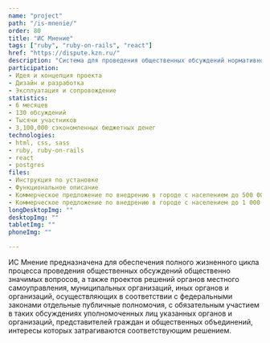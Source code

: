 ```yaml
---
name: "project"
path: "/is-mnenie/"
order: 80
title: "ИС Мнение"
tags: ["ruby", "ruby-on-rails", "react"]
href: "https://dispute.kzn.ru/"
description: "Система для проведения общественных обсуждений нормативно-правовых актов"
participation:
- Идея и концепция проекта
- Дизайн и разработка
- Эксплуатация и сопровождение
statistics:
- 6 месяцев
- 130 обсуждений
- Тысячи участников
- 3,100,000 сэкономленных бюджетных денег
technologies:
- html, css, sass
- ruby, ruby-on-rails
- react
- postgres
files:
- Инструкция по установке
- Функциональное описание
- Коммерческое предложение по внедрению в городе с населением до 500 000 человек
- Коммерческое предложение по внедрению в городе с населением до 1 000 000 человек
longDesktopImg: ""
desktopImg: ""
tabletImg: ""
phoneImg: ""

---
```


ИС Мнение предназначена для обеспечения полного жизненного цикла процесса проведения общественных обсуждений общественно значимых вопросов, а также проектов решений органов местного самоуправления, муниципальных организаций, иных органов и организаций, осуществляющих в соответствии с федеральными законами отдельные публичные полномочия, с обязательным участием в таких обсуждениях уполномоченных лиц указанных органов и организаций, представителей граждан и общественных объединений, интересы которых затрагиваются соответствующим решением.

